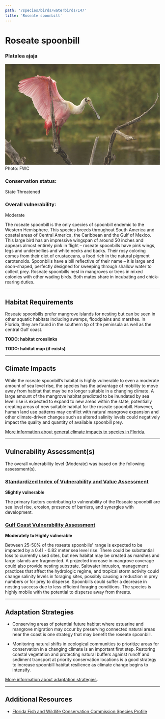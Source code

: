 ```yaml
---
path: '/species/birds/waterbirds/147'
title: 'Roseate spoonbill'
---
```


# Roseate spoonbill

### Platalea ajaja

<div id="TopSection">

<div class="header-photo"><img src="147.jpg" alt="Photo for Roseate spoonbill"/>
<figcaption>Photo: FWC</figcaption></div>

<div>

### Conservation status:

State Threatened

### Overall vulnerability:

Moderate

</div>
</div>

The roseate spoonbill is the only species of spoonbill endemic to the Western Hemisphere.  This species breeds throughout South America and coastal areas of Central America, the Caribbean and the Gulf of Mexico.  This large bird has an impressive wingspan of around 50 inches and appears almost entirely pink in flight – roseate spoonbills have pink wings, legs and underbellies and white necks and backs.  Their rosy coloring comes from their diet of crustaceans, a food rich in the natural pigment carotenoids.  Spoonbills have a bill reflective of their name – it is large and soon-shaped, perfectly designed for sweeping through shallow water to collect prey.  Roseate spoonbills nest in mangroves or trees in mixed colonies with other wading birds.  Both mates share in incubating and chick-rearing duties.

<hr />

## Habitat Requirements



Roseate spoonbills prefer mangrove islands for nesting but can be seen in other aquatic habitats including swamps, floodplains and marshes.  In Florida, they are found in the southern tip of the peninsula as well as the central Gulf coast.

**TODO: habitat crosslinks**

**TODO: habitat map (if exists)**

<hr />

## Climate Impacts

While the roseate spoonbill’s habitat is highly vulnerable to even a moderate amount of sea level rise, the species has the advantage of mobility to move away from habitat that may be no longer suitable in a changing climate.  A large amount of the mangrove habitat predicted to be inundated by sea level rise is expected to expand to new areas within the state, potentially creating areas of new suitable habitat for the roseate spoonbill.  However, human land use patterns may conflict with natural mangrove expansion and other climate-driven changes such as altered salinity levels could negatively impact the quality and quantity of available spoonbill prey.

[More information about general climate impacts to species in Florida](/impacts/species).



<hr />

## Vulnerability Assessment(s)

The overall vulnerability level (Moderate) was based on the following assessment(s).
#### 
<div class="vulnerability-header">
<h3><a href="/impacts/vulnerability/sivva/species">Standardized Index of Vulnerability and Value Assessment</a></h3>
<b class="slight">Slightly vulnerable</b>
</div> 

The primary factors contributing to vulnerability of the Roseate spoonbill are sea level rise, erosion, presence of barriers, and synergies with development.

#### 
<div class="vulnerability-header">
<h3><a href="/impacts/vulnerability/gcva">Gulf Coast Vulnerability Assessment</a></h3>
<b class="high">Moderately to Highly vulnerable</b>
</div> 

Between 25-50% of the roseate spoonbills' range is expected to be impacted by a 0.41 - 0.82 meter sea level rise. There could be substantial loss to currently used sites, but new habitat may be created as marshes and large islands are fragmented.  A projected increase in mangrove coverage could also provide nesting substrate.  Saltwater intrusion, management practices that affect the hydrologic regime, and tropical storm activity could change salinity levels in foraging sites, possibly causing a reduction in prey numbers or for prey to disperse.  Spoonbills could suffer a decrease in nesting success due to less efficient foraging conditions.  The species is highly mobile with the potential to disperse away from threats.


<hr />

## Adaptation Strategies

- Conserving areas of potential future habitat where estuarine and mangrove migration may occur by preserving connected natural areas near the coast is one strategy that may benefit the roseate spoonbill.

- Monitoring natural shifts in ecological communities to prioritize areas for conservation in a changing climate is an important first step.  Restoring coastal vegetation and protecting natural buffers against runoff and sediment transport at priority conservation locations is a good strategy to increase spoonbill habitat resilience as climate change begins to intensify.

[More information about adaptation strategies](/strategies).

<hr />


## Additional Resources

- [Florida Fish and Wildlife Conservation Commission Species Profile](https://myfwc.com/wildlifehabitats/profiles/birds/waterbirds/roseate-spoonbill/)
